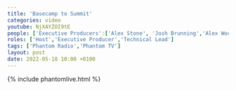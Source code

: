 ```yaml
---
title: 'Basecamp to Summit'
categories: video
youtube: NjXAYZOI9tE
people: ['Executive Producers':['Alex Stone', 'Josh Brunning','Alex Wood'],'Hosts':['Josh Brunning','Dan Jellicoe'],'Guests':['Lux Nova Phoenix','Alex Wood','Anna Alexander','Alex Stone'],'Technical Lead':'Josh Brunning','Technical Assistant':'Lux Nova Phoenix']
roles: ['Host','Executive Producer','Technical Lead']
tags: ['Phantom Radio','Phantom TV']
layout: post
date: 2022-05-18 10:00 +0100
---
```


{% include phantomlive.html %}
